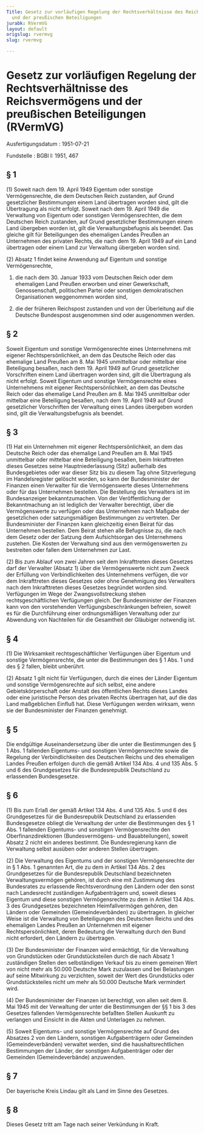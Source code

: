 ```yaml
---
Title: Gesetz zur vorläufigen Regelung der Rechtsverhältnisse des Reichsvermögens
  und der preußischen Beteiligungen
jurabk: RVermVG
layout: default
origslug: rvermvg
slug: rvermvg

---
```


# Gesetz zur vorläufigen Regelung der Rechtsverhältnisse des Reichsvermögens und der preußischen Beteiligungen (RVermVG)

Ausfertigungsdatum
:   1951-07-21

Fundstelle
:   BGBl I: 1951, 467

## § 1

(1) Soweit nach dem 19. April 1949 Eigentum oder sonstige
Vermögensrechte, die dem Deutschen Reich zustanden, auf Grund
gesetzlicher Bestimmungen einem Land übertragen worden sind, gilt die
Übertragung als nicht erfolgt. Soweit nach dem 19. April 1949 die
Verwaltung von Eigentum oder sonstigen Vermögensrechten, die dem
Deutschen Reich zustanden, auf Grund gesetzlicher Bestimmungen einem
Land übergeben worden ist, gilt die Verwaltungsbefugnis als beendet.
Das gleiche gilt für Beteiligungen des ehemaligen Landes Preußen an
Unternehmen des privaten Rechts, die nach dem 19. April 1949 auf ein
Land übertragen oder einem Land zur Verwaltung übergeben worden sind.

(2) Absatz 1 findet keine Anwendung auf Eigentum und sonstige
Vermögensrechte,

1.  die nach dem 30. Januar 1933 vom Deutschen Reich oder dem ehemaligen
    Land Preußen erworben und einer Gewerkschaft, Genossenschaft,
    politischen Partei oder sonstigen demokratischen Organisationen
    weggenommen worden sind,


2.  die der früheren Reichspost zustanden und von der Überleitung auf die
    Deutsche Bundespost ausgenommen sind oder ausgenommen werden.

## § 2

Soweit Eigentum und sonstige Vermögensrechte eines Unternehmens mit
eigener Rechtspersönlichkeit, an dem das Deutsche Reich oder das
ehemalige Land Preußen am 8. Mai 1945 unmittelbar oder mittelbar eine
Beteiligung besaßen, nach dem 19. April 1949 auf Grund gesetzlicher
Vorschriften einem Land übertragen worden sind, gilt die Übertragung
als nicht erfolgt. Soweit Eigentum und sonstige Vermögensrechte eines
Unternehmens mit eigener Rechtspersönlichkeit, an dem das Deutsche
Reich oder das ehemalige Land Preußen am 8. Mai 1945 unmittelbar oder
mittelbar eine Beteiligung besaßen, nach dem 19. April 1949 auf Grund
gesetzlicher Vorschriften der Verwaltung eines Landes übergeben worden
sind, gilt die Verwaltungsbefugnis als beendet.

## § 3

(1) Hat ein Unternehmen mit eigener Rechtspersönlichkeit, an dem das
Deutsche Reich oder das ehemalige Land Preußen am 8. Mai 1945
unmittelbar oder mittelbar eine Beteiligung besaßen, beim
Inkrafttreten dieses Gesetzes seine Hauptniederlassung (Sitz)
außerhalb des Bundesgebietes oder war dieser Sitz bis zu diesem Tag
ohne Sitzverlegung im Handelsregister gelöscht worden, so kann der
Bundesminister der Finanzen einen Verwalter für die Vermögenswerte
dieses Unternehmens oder für das Unternehmen bestellen. Die Bestellung
des Verwalters ist im Bundesanzeiger bekanntzumachen. Von der
Veröffentlichung der Bekanntmachung an ist lediglich der Verwalter
berechtigt, über die Vermögenswerte zu verfügen oder das Unternehmen
nach Maßgabe der gesetzlichen oder satzungsmäßigen Bestimmungen zu
vertreten. Der Bundesminister der Finanzen kann gleichzeitig einen
Beirat für das Unternehmen bestellen. Dem Beirat stehen alle
Befugnisse zu, die nach dem Gesetz oder der Satzung dem Aufsichtsorgan
des Unternehmens zustehen. Die Kosten der Verwaltung sind aus den
vermögenswerten zu bestreiten oder fallen dem Unternehmen zur Last.

(2) Bis zum Ablauf von zwei Jahren seit dem Inkrafttreten dieses
Gesetzes darf der Verwalter (Absatz 1) über die Vermögenswerte nicht
zum Zweck der Erfüllung von Verbindlichkeiten des Unternehmens
verfügen, die vor dem Inkrafttreten dieses Gesetzes oder ohne
Genehmigung des Verwalters nach dem Inkrafttreten dieses Gesetzes
begründet worden sind. Verfügungen im Wege der Zwangsvollstreckung
stehen rechtsgeschäftlichen Verfügungen gleich. Der Bundesminister der
Finanzen kann von den vorstehenden Verfügungsbeschränkungen befreien,
soweit es für die Durchführung einer ordnungsmäßigen Verwaltung oder
zur Abwendung von Nachteilen für die Gesamtheit der Gläubiger
notwendig ist.

## § 4

(1) Die Wirksamkeit rechtsgeschäftlicher Verfügungen über Eigentum und
sonstige Vermögensrechte, die unter die Bestimmungen des § 1 Abs. 1
und des § 2 fallen, bleibt unberührt.

(2) Absatz 1 gilt nicht für Verfügungen, durch die eines der Länder
Eigentum und sonstige Vermögensrechte auf sich selbst, eine andere
Gebietskörperschaft oder Anstalt des öffentlichen Rechts dieses Landes
oder eine juristische Person des privaten Rechts übertragen hat, auf
die das Land maßgeblichen Einfluß hat. Diese Verfügungen werden
wirksam, wenn sie der Bundesminister der Finanzen genehmigt.

## § 5

Die endgültige Auseinandersetzung über die unter die Bestimmungen des
§ 1 Abs. 1 fallenden Eigentums- und sonstigen Vermögensrechte sowie
die Regelung der Verbindlichkeiten des Deutschen Reichs und des
ehemaligen Landes Preußen erfolgen durch die gemäß Artikel 134 Abs. 4
und 135 Abs. 5 und 6 des Grundgesetzes für die Bundesrepublik
Deutschland zu erlassenden Bundesgesetze.

## § 6

(1) Bis zum Erlaß der gemäß Artikel 134 Abs. 4 und 135 Abs. 5 und 6
des Grundgesetzes für die Bundesrepublik Deutschland zu erlassenden
Bundesgesetze obliegt die Verwaltung der unter die Bestimmungen des §
1 Abs. 1 fallenden Eigentums- und sonstigen Vermögensrechte den
Oberfinanzdirektionen (Bundesvermögens- und Bauabteilungen), soweit
Absatz 2 nicht ein anderes bestimmt. Die Bundesregierung kann die
Verwaltung selbst ausüben oder anderen Stellen übertragen.

(2) Die Verwaltung des Eigentums und der sonstigen Vermögensrechte der
in § 1 Abs. 1 genannten Art, die zu dem in Artikel 134 Abs. 2 des
Grundgesetzes für die Bundesrepublik Deutschland bezeichneten
Verwaltungsvermögen gehören, ist durch eine mit Zustimmung des
Bundesrates zu erlassende Rechtsverordnung den Ländern oder den sonst
nach Landesrecht zuständigen Aufgabenträgern und, soweit dieses
Eigentum und diese sonstigen Vermögensrechte zu dem in Artikel 134
Abs. 3 des Grundgesetzes bezeichneten Heimfallvermögen gehören, den
Ländern oder Gemeinden (Gemeindeverbänden) zu übertragen. In gleicher
Weise ist die Verwaltung von Beteiligungen des Deutschen Reichs und
des ehemaligen Landes Preußen an Unternehmen mit eigener
Rechtspersönlichkeit, deren Bedeutung die Verwaltung durch den Bund
nicht erfordert, den Ländern zu übertragen.

(3) Der Bundesminister der Finanzen wird ermächtigt, für die
Verwaltung von Grundstücken oder Grundstücksteilen durch die nach
Absatz 1 zuständigen Stellen den selbständigen Verkauf bis zu einem
gemeinen Wert von nicht mehr als 50.000 Deutsche Mark zuzulassen und
bei Belastungen auf seine Mitwirkung zu verzichten, soweit der Wert
des Grundstücks oder Grundstücksteiles nicht um mehr als 50.000
Deutsche Mark vermindert wird.

(4) Der Bundesminister der Finanzen ist berechtigt, von allen seit dem
8\. Mai 1945 mit der Verwaltung der unter die Bestimmungen der §§ 1 bis
3 des Gesetzes fallenden Vermögensrechte befaßten Stellen Auskunft zu
verlangen und Einsicht in die Akten und Unterlagen zu nehmen.

(5) Soweit Eigentums- und sonstige Vermögensrechte auf Grund des
Absatzes 2 von den Ländern, sonstigen Aufgabenträgern oder Gemeinden
(Gemeindeverbänden) verwaltet werden, sind die haushaltsrechtlichen
Bestimmungen der Länder, der sonstigen Aufgabenträger oder der
Gemeinden (Gemeindeverbände) anzuwenden.

## § 7

Der bayerische Kreis Lindau gilt als Land im Sinne des Gesetzes.

## § 8

Dieses Gesetz tritt am Tage nach seiner Verkündung in Kraft.


